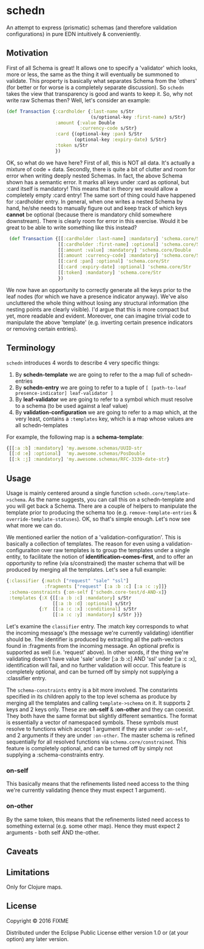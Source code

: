 # schedn

An attempt to express (prismatic) schemas (and therefore validation configurations) in pure EDN intuitively & conveniently.

## Motivation
First of all Schema is great! It allows one to specify a 'validator' which looks, more or less, the same as the thing it will eventually be summoned to validate. This property is basically what separates Schema from the 'others' (for better or for worse is a completely separate discussion). So `schedn` takes the view that transparency is good and wants to keep it. So, why not write raw Schemas then? Well, let's consider an example:

```clj
(def Transaction {:cardholder {:last-name s/Str 
                               (s/optional-key :first-name) s/Str}
                  :amount {:value Double  
                           :currency-code s/Str}            
                  :card {(optional-key :pan) S/Str
                         (optional-key :expiry-date) S/Str}             
                  :token s/Str
                  })

```

OK, so what do we have here? First of all, this is NOT all data. It's actually a mixture of code + data. Secondly, there is quite a bit of clutter and room for error when writing deeply nested Schemas. In fact, the above Schema shown has a semantic error.  It marks all keys under :card as optional, but :card itself is mandatory! This means that in theory we would allow a completely empty :card entry! The same sort of thing could have happened for :cardholder entry. In general, when one writes a nested Schema by hand, he/she needs to manually figure out and keep track of which keys **cannot** be optional (because there is mandatory child somewhere downstream). There is clearly room for error in this exercise. Would it be great to be able to write something like this instead?
 
```clj
 (def Transaction {[[:cardholder :last-name] :mandatory] 'schema.core/Str
                   [[:cardholder :first-name] :optional] 'schema.core/Str
                   [[:amount :value] :mandatory] 'schema.core/Double
                   [[:amount :currency-code] :mandatory] 'schema.core/Str
                   [[:card :pan] :optional] 'schema.core/Str
                   [[:card :expiry-date] :optional] 'schema.core/Str
                   [[:token] :mandatory] 'schema.core/Str
                   })

```

We now have an opportunity to correctly generate all the keys prior to the leaf nodes (for which we have a presence indicator anyway). We've also uncluttered the whole thing without losing any structural information (the nesting points are clearly visible). I'd argue that this is more compact but yet, more readable and evident. Moreover, one can imagine trivial code to manipulate the above 'template' (e.g. inverting certain presence indicators or removing certain entries). 
  

## Terminology

`schedn` introduces 4 words to describe 4 very specific things:

1. By **schedn-template** we are going to refer to the a map full of schedn-entries
2. By **schedn-entry** we are going to refer to a tuple of `[ [path-to-leaf presence-indicator] leaf-validator ]`
3. By **leaf-validator** we are going to refer to a symbol which must resolve to a schema (to be used against a leaf value)
4. By **validation-configuration** we are going to refer to a map which, at the very least, contains a `:templates` key, which is a map whose values are all schedn-templates


For example, the following map is a **schema-template**:

```clj
{[[:a :b] :mandatory] 'my.awesome.schemas/UUID-str
 [[:d :e] :optional]  'my.awesome.schemas/PosDouble
 [[:k :j] :mandatory] 'my.awesome.schemas/RFC-3339-date-str}                     

```

## Usage

Usage is mainly centered around a single function `schedn.core/template->schema`. As the name suggests, you can call this on a schedn-template and you will get back a Schema. There are a couple of helpers to manipulate the template prior to producing the schema too (e.g. `remove-template-entries` & `override-template-statuses`). OK, so that's simple enough. Let's now see what more we can do.    
   
We mentioned earlier the notion of a 'validation-configuration'. This is basically a collection of templates. The reason for even using a validation-configuraiton over raw templates is to group the templates under a single entity, to facilitate the notion of **identification-comes-first**, and to offer an opportunity to refine (via s/constrained) the master schema that will be produced by merging all the templates. Let's see a full example:


```clj
{:classifier {:match ["request" "sale" "ssl"]
              :fragments ["request" [:a :b :c] [:a :c :y]]}
 :schema-constraints {:on-self ['schedn.core-test/d-AND-x]}
 :templates {:X {[[:a :b :c] :mandatory] s/Str
                 [[:a :b :d] :optional] s/Str}
            {:Y  [[:a :c :x] :conditional] s/Str
                 [[:a :c :y] :mandatory] s/Str }}}


```

Let's examine the `classifier` entry. The :match key corresponds to what the incoming message's (the message we're currently validating) identifier should be. The identifier is produced by extracting all the path-vectors found in :fragments from the incoming message. An optional prefix is supported as well (i.e. 'request' above). In other words, if the thing we're validating doesn't have value 'sale' under [:a :b :c] AND 'ssl' under [:a :c :x], identification will fail, and no further validation will occur. This feature is completely optional, and can be turned off by simply not supplying a :classifier entry.


The `schema-constraints` entry is a bit more involved. The constarints specified in its children apply to the top level schema as produce by merging all the templates and calling `template->schema` on it. It supports 2 keys and 2 keys only. These are **:on-self** & **:on-other** and they can coexist. They both have the same format but slightly different semantics. The format is essentially a vector of namespaced symbols. These symbols must resolve to functions which accept 1 argument if they are under `:on-self`, and 2 arguments if they are under `:on-other`. The master schema is refined sequentially for all resolved functions via `schema.core/constrained`. This feature is completely optional, and can be turned off by simply not supplying a :schema-constraints entry.


### on-self
This basically means that the refinements listed need access to the thing we're currently validating (hence they must expect 1 argument). 

### on-other
By the same token, this means  that the refinements listed need access to something external (e.g. some other map). Hence they must expect 2 arguments  - both self AND the-other.

## Caveats

## Limitations
Only for Clojure maps.

## License

Copyright © 2016 FIXME

Distributed under the Eclipse Public License either version 1.0 or (at
your option) any later version.
